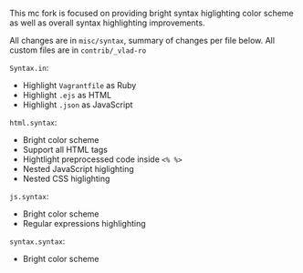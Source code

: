 
This mc fork is focused on providing bright syntax higlighting color scheme as well as overall syntax highlighting improvements.

All changes are in `misc/syntax`, summary of changes per file below.
All custom files are in `contrib/_vlad-ro`

`Syntax.in`:

- Highlight `Vagrantfile` as Ruby
- Highlight `.ejs` as HTML
- Highlight `.json` as JavaScript

`html.syntax`:

- Bright color scheme
- Support all HTML tags
- Hightlight preprocessed code inside `<% %>`
- Nested JavaScript higlighting
- Nested CSS higlighting

`js.syntax`:

- Bright color scheme
- Regular expressions highlighting

`syntax.syntax`:

- Bright color scheme
